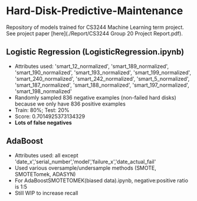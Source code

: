 # Hard-Disk-Predictive-Maintenance

Repository of models trained for CS3244 Machine Learning term project. See project paper [here](./Report/CS3244 Group 20 Project Report.pdf).

## Logistic Regression (LogisticRegression.ipynb)
* Attributes used: 'smart_12_normalized', 'smart_189_normalized', 'smart_190_normalized', 'smart_193_normalized',
             'smart_199_normalized', 'smart_240_normalized', 'smart_242_normalized', 'smart_5_normalized',
             'smart_187_normalized', 'smart_188_normalized', 'smart_197_normalized', 'smart_198_normalized'
* Randomly sampled 836 negative examples (non-failed hard disks) because we only have 836 positive examples
* Train: 80%; Test: 20% 
* Score: 0.7014925373134329
* **Lots of false negatives**

## AdaBoost
* Attributes used: all except 'date_x','serial_number','model','failure_x','date_actual_fail'
* Used various oversample/undersample methods (SMOTE, SMOTETomek, ADASYN)
* For AdaBoostSMOTETOMEK(biased data).ipynb, negative:positive ratio is 1:5
* Still WIP to increase recall

